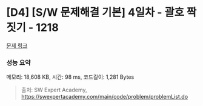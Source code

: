 # [D4] [S/W 문제해결 기본] 4일차 - 괄호 짝짓기 - 1218 

[문제 링크](https://swexpertacademy.com/main/code/problem/problemDetail.do?contestProbId=AV14eWb6AAkCFAYD) 

### 성능 요약

메모리: 18,608 KB, 시간: 98 ms, 코드길이: 1,281 Bytes



> 출처: SW Expert Academy, https://swexpertacademy.com/main/code/problem/problemList.do
